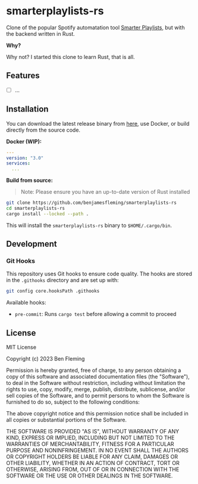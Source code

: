# smarterplaylists-rs

Clone of the popular Spotify automatation tool [Smarter Playlists](http://smarterplaylists.playlistmachinery.com/), but with the backend written in Rust.

**Why?**

Why not? I started this clone to learn Rust, that is all.

## Features

- [ ] ...

## Installation

You can download the latest release binary from [here](https:://github.com/benjamesleming/smarterplaylists-rs/releases), use Docker, or build directly from the source code.

**Docker (WIP):**

```yaml
---
version: "3.0"
services:
  ...
````

**Build from source:**

> Note: Please ensure you have an up-to-date version of Rust installed

```bash
git clone https://github.com/benjamesfleming/smarterplaylists-rs
cd smarterplaylists-rs
cargo install --locked --path .
````

This will install the `smarterplaylists-rs` binary to `$HOME/.cargo/bin`.

## Development

### Git Hooks

This repository uses Git hooks to ensure code quality. The hooks are stored in the `.githooks` directory and are set up with:

```bash
git config core.hooksPath .githooks
```

Available hooks:
- `pre-commit`: Runs `cargo test` before allowing a commit to proceed

## License

MIT License

Copyright (c) 2023 Ben Fleming

Permission is hereby granted, free of charge, to any person obtaining a copy of this software and associated documentation files (the "Software"), to deal in the Software without restriction, including without limitation the rights to use, copy, modify, merge, publish, distribute, sublicense, and/or sell copies of the Software, and to permit persons to whom the Software is furnished to do so, subject to the following conditions:

The above copyright notice and this permission notice shall be included in all copies or substantial portions of the Software.

THE SOFTWARE IS PROVIDED "AS IS", WITHOUT WARRANTY OF ANY KIND, EXPRESS OR IMPLIED, INCLUDING BUT NOT LIMITED TO THE WARRANTIES OF MERCHANTABILITY, FITNESS FOR A PARTICULAR PURPOSE AND NONINFRINGEMENT. IN NO EVENT SHALL THE AUTHORS OR COPYRIGHT HOLDERS BE LIABLE FOR ANY CLAIM, DAMAGES OR OTHER LIABILITY, WHETHER IN AN ACTION OF CONTRACT, TORT OR OTHERWISE, ARISING FROM, OUT OF OR IN CONNECTION WITH THE SOFTWARE OR THE USE OR OTHER DEALINGS IN THE SOFTWARE.